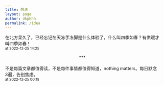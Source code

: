 ```yaml
---
title: 想法
layout: page
author: dkphhh
permalink: /idea
---
```

在北方呆久了，已经忘记冬天冻手冻脚是什么体验了，什么叫四季如春？有供暖才叫四季如春！
<br><small>at 2022-12-25 14:25</small>
<br>
<center>***</center>
<br>
不是每篇文章都值得读，不是每件事情都值得知道，nothing matters。每日默念3遍，告别焦虑。
<br><small>at 2022-12-25 00:18</small>


